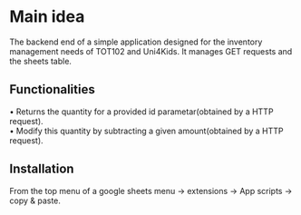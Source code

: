 # Main idea

The backend end of a simple application designed for the inventory management needs of TOT102 and Uni4Kids. It manages GET requests and the sheets table.

## Functionalities

• Returns the quantity for a provided id parametar(obtained by a HTTP request).  
• Modify this quantity by subtracting a given amount(obtained by a HTTP request).

## Installation

From the top menu of a google sheets menu -> extensions -> App scripts -> copy & paste.
